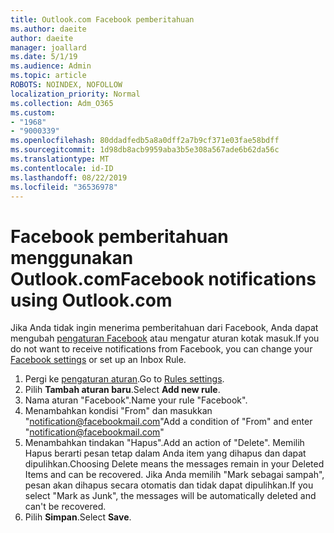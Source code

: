 ```yaml
---
title: Outlook.com Facebook pemberitahuan
ms.author: daeite
author: daeite
manager: joallard
ms.date: 5/1/19
ms.audience: Admin
ms.topic: article
ROBOTS: NOINDEX, NOFOLLOW
localization_priority: Normal
ms.collection: Adm_O365
ms.custom:
- "1968"
- "9000339"
ms.openlocfilehash: 80ddadfedb5a8a0dff2a7b9cf371e03fae58bdff
ms.sourcegitcommit: 1d98db8acb9959aba3b5e308a567ade6b62da56c
ms.translationtype: MT
ms.contentlocale: id-ID
ms.lasthandoff: 08/22/2019
ms.locfileid: "36536978"
---
```

# <a name="facebook-notifications-using-outlookcom"></a><span data-ttu-id="ceb3b-102">Facebook pemberitahuan menggunakan Outlook.com</span><span class="sxs-lookup"><span data-stu-id="ceb3b-102">Facebook notifications using Outlook.com</span></span>

<span data-ttu-id="ceb3b-103">Jika Anda tidak ingin menerima pemberitahuan dari Facebook, Anda dapat mengubah [pengaturan Facebook](https://www.facebook.com/settings?tab=notifications) atau mengatur aturan kotak masuk.</span><span class="sxs-lookup"><span data-stu-id="ceb3b-103">If you do not want to receive notifications from Facebook, you can change your [Facebook settings](https://www.facebook.com/settings?tab=notifications) or set up an Inbox Rule.</span></span>

1. <span data-ttu-id="ceb3b-104">Pergi ke [pengaturan aturan](https://outlook.live.com/mail/options/mail/rules/inboxRules).</span><span class="sxs-lookup"><span data-stu-id="ceb3b-104">Go to [Rules settings](https://outlook.live.com/mail/options/mail/rules/inboxRules).</span></span>
1. <span data-ttu-id="ceb3b-105">Pilih **Tambah aturan baru**.</span><span class="sxs-lookup"><span data-stu-id="ceb3b-105">Select **Add new rule**.</span></span>
1. <span data-ttu-id="ceb3b-106">Nama aturan "Facebook".</span><span class="sxs-lookup"><span data-stu-id="ceb3b-106">Name your rule "Facebook".</span></span>
1. <span data-ttu-id="ceb3b-107">Menambahkan kondisi "From" dan masukkan "notification@facebookmail.com"</span><span class="sxs-lookup"><span data-stu-id="ceb3b-107">Add a condition of "From" and enter "notification@facebookmail.com"</span></span>
1. <span data-ttu-id="ceb3b-108">Menambahkan tindakan "Hapus".</span><span class="sxs-lookup"><span data-stu-id="ceb3b-108">Add an action of "Delete".</span></span> <span data-ttu-id="ceb3b-109">Memilih Hapus berarti pesan tetap dalam Anda item yang dihapus dan dapat dipulihkan.</span><span class="sxs-lookup"><span data-stu-id="ceb3b-109">Choosing Delete means the messages remain in your Deleted Items and can be recovered.</span></span> <span data-ttu-id="ceb3b-110">Jika Anda memilih "Mark sebagai sampah", pesan akan dihapus secara otomatis dan tidak dapat dipulihkan.</span><span class="sxs-lookup"><span data-stu-id="ceb3b-110">If you select "Mark as Junk", the messages will be automatically deleted and can't be recovered.</span></span>
1. <span data-ttu-id="ceb3b-111">Pilih **Simpan**.</span><span class="sxs-lookup"><span data-stu-id="ceb3b-111">Select **Save**.</span></span>